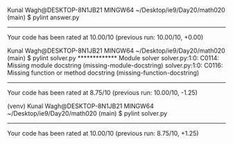 Kunal Wagh@DESKTOP-8N1JB21 MINGW64 ~/Desktop/ie9/Day20/math020 (main)
$ pylint answer.py

--------------------------------------------------------------------
Your code has been rated at 10.00/10 (previous run: 10.00/10, +0.00)


Kunal Wagh@DESKTOP-8N1JB21 MINGW64 ~/Desktop/ie9/Day20/math020 (main)
$ pylint solver.py
************* Module solver
solver.py:1:0: C0114: Missing module docstring (missing-module-docstring)
solver.py:1:0: C0116: Missing function or method docstring (missing-function-docstring)

-------------------------------------------------------------------
Your code has been rated at 8.75/10 (previous run: 10.00/10, -1.25)

(venv)
Kunal Wagh@DESKTOP-8N1JB21 MINGW64 ~/Desktop/ie9/Day20/math020 (main)
$ pylint solver.py

-------------------------------------------------------------------
Your code has been rated at 10.00/10 (previous run: 8.75/10, +1.25)

